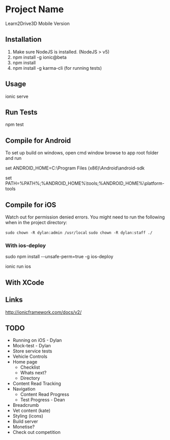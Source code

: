 # Project Name

Learn2Drive3D Mobile Version

## Installation

1. Make sure NodeJS is installed. (NodeJS > v5)
2. npm install -g ionic@beta
3. npm install
4. npm install -g karma-cli (for running tests)

## Usage

ionic serve

## Run Tests

npm test

## Compile for Android

To set up build on windows, open cmd window browse to app root folder and run

set ANDROID_HOME=C:\Program Files (x86)\Android\android-sdk

set PATH=%PATH%;%ANDROID\_HOME%\tools;%ANDROID\_HOME%\platform-tools


## Compile for iOS

Watch out for permission denied errors. You might need to run the following when in the project directory:
 
 ```sudo chown -R dylan:admin /usr/local```
 ```sudo chown -R dylan:staff ./```


### With ios-deploy
sudo npm install --unsafe-perm=true -g ios-deploy

ionic run ios

## With XCode




## Links

http://ionicframework.com/docs/v2/


## TODO

- Running on iOS - Dylan
- Mock-test - Dylan
- Store service tests 
- Vehicle Controls
- Home page
    - Checklist
    - Whats next?
    - Directory
- Content Read Tracking
- Navigation 
    - Content Read Progress
    - Test Progress - Dean
- Breadcrumb
- Vet content (kate)
- Styling (icons)
- Build server
- Monetise?
- Check out competition
